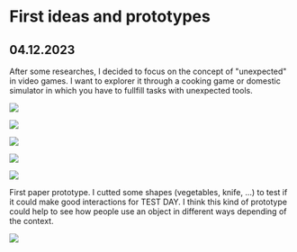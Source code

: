 # First ideas and prototypes

## 04.12.2023

After some researches, I decided to focus on the concept of "unexpected" in video games. I want to explorer it through a cooking game or domestic simulator in which you have to fullfill tasks with unexpected tools.

![](images/20231204/notes_1.jpeg)

![](images/20231204/notes_2.jpeg)

![](images/20231204/notes_3.jpeg)

![](images/20231204/notes_4.jpeg)

![](images/20231204/notes_5.jpeg)

First paper prototype. I cutted some shapes (vegetables, knife, ...) to test if it could make good interactions for TEST DAY. I think this kind of prototype could help to see how people use an object in different ways depending of the context.

![](images/20231204/prototype_test.jpeg)
